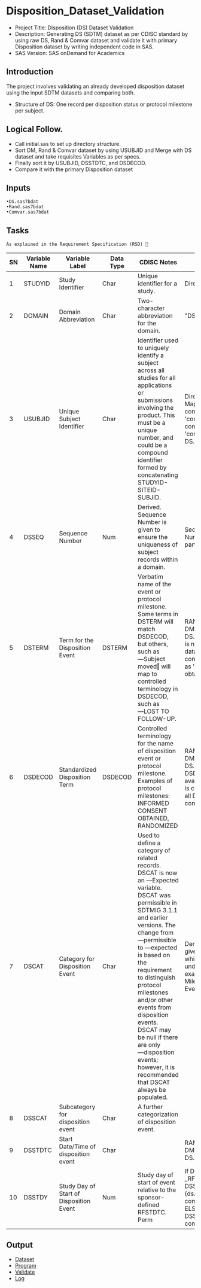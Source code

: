 # Disposition_Dataset_Validation
- Project Title: 	Disposition (DS) Dataset Validation
- Description: 		Generating DS (SDTM) dataset as per CDISC standard by using raw DS, Rand & 
Comvar dataset and validate it with primary Disposition dataset by writing 
independent code in SAS.
- SAS Version:		SAS onDemand for Academics
## Introduction 
The project involves validating an already developed disposition dataset using the input SDTM datasets and comparing both.
- Structure of DS: One record per disposition status or protocol milestone per 
subject.

## Logical Follow.
- Call initial.sas to set up directory structure.
- Sort DM, Rand & Comvar dataset by using USUBJID and Merge with DS 
dataset and take requisites Variables as per specs.
- Finally sort it by USUBJID, DSSTDTC, and DSDECOD.
-  Compare it with the primary Disposition dataset
## Inputs
    •DS.sas7bdat
    •Rand.sas7bdat
    •Comvar.sas7bdat
          
## Tasks
	As explained in the Requirement Specification (RSD) 🔽

|SN|Variable Name 	|Variable Label |Data Type|CDISC Notes 	|Algorithm|
|---|---------------|---------------|---------|---------------|---------|
|1|STUDYID| Study Identifier| Char| Unique identifier for a study.| Direct Mapping|
|2|DOMAIN |Domain Abbreviation|Char |Two-character abbreviation for the domain.| "DS"|
|3|USUBJID| Unique Subject Identifier |Char|Identifier used to uniquely identify a subject across all studies for all applications or submissions involving the product. This must be a unique number, and could be a compound identifier formed by concatenating STUDYID-SITEID-SUBJID.|Direct Mapping(DS.STUDYID concatenated '-'concatenated SITEID concatenated'-'concatenated DS.SUBJID)|
|4|DSSEQ |Sequence Number| Num|Derived. Sequence Number is given to ensure the uniqueness of subject records within a domain.|Sequence Number = Number of subjects who participated in the study|
|5|DSTERM| Term for the Disposition Event|DSTERM|Verbatim name of the event or protocol milestone. Some terms in DSTERM will match DSDECOD, but others, such as ―Subject moved‖ will map to controlled terminology in DSDECOD, such as  ―LOST TO FOLLOW-UP.|RAND.DSTERM,  DM.DSTERM, DS.DSTERM (as DSTERM is not available in DM dataset, it is created by considering all DM data as 'Informed consent obtained')|
|6|DSDECOD| Standardized Disposition Term |DSDECOD|Controlled terminology for the name of disposition event or protocol milestone. Examples of protocol milestones: INFORMED CONSENT OBTAINED, RANDOMIZED|RAND.DSDECOD, DM.DSDECOD, DS.DSDECOD (as DSDECOD is not available in DM dataset, it is created by considering all DM data as 'Informed consent obtained')|
|7|DSCAT| Category for Disposition Event| Char|Used to define a category of related records. DSCAT is now an ―Expected variable. DSCAT was permissible in SDTMIG 3.1.1 and earlier versions. The change from ―permissible to ―expected is based on the requirement to distinguish protocol milestones and/or other events from disposition events. DSCAT may be null if there are only ―disposition events; however, it is recommended that DSCAT always be populated.|Derived from example given in IG which shows which data will comes under what category example : Protocol Milestone,Disposition Event, Other events.|
|8|DSSCAT|Subcategory for disposition event| Char| A further categorization of disposition event.||
|9|DSSTDTC| Start Date/Time of disposition event |Char| |RAND.DSSTDTC, DM.DSSTDTC, DS.DSSTDTC|
|10|DSSTDY| Study Day of Start of Disposition Event |Num |Study day of start of event relative to the sponsor-defined RFSTDTC. Perm|If DSSTDTC1 ge _RFSTDTC THEN DSSTDY=(ds.DSSTDTC1-comvar._RFSTDTC)+1; ELSE DSSTDY=ds.DSSTDTC1-comvar._RFSTDTC|

## Output
- [Dataset](https://github.com/princeadeyemoboy/QC-of-SDTM-Datasets-Development-Demography-and-Disposition-/blob/main/ds.sas7bdat)
- [Program](https://github.com/theadewole/Disposition_Dataset_Validation/blob/main/DS.sas)
- [Validate](https://github.com/theadewole/Disposition_Dataset_Validation/blob/main/Validate)
- [Log](https://github.com/princeadeyemoboy/QC-of-SDTM-Datasets-Development-Demography-and-Disposition-/blob/main/ds.log)
